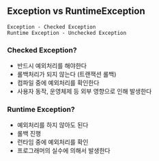 ## Exception vs RuntimeException

    Exception - Checked Exception
    Runtime Exception - Unchecked Exception
### Checked Exception?

- 반드시 예외처리를 해야한다
- 롤백처리가 되지 않는다 (트랜잭션 롤백)
- 컴파일 중에 예외처리를 확인한다
- 사용자 동작, 운영체제 등 외부 영향으로 인해 발생한다

### Runtime Exception?

- 예외처리를 하지 않아도 된다
- 롤백 진행
- 런타임 중에 예외처리를 확인
- 프로그래머의 실수에 의해서 발생한다
